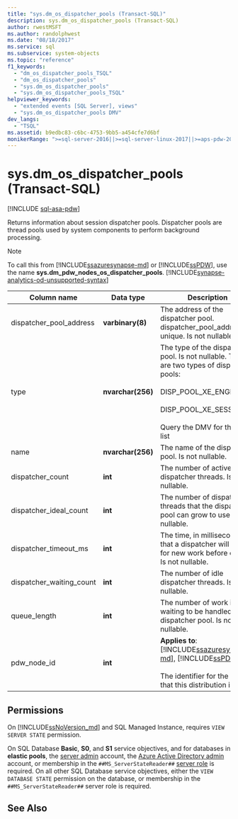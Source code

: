 ```yaml
---
title: "sys.dm_os_dispatcher_pools (Transact-SQL)"
description: sys.dm_os_dispatcher_pools (Transact-SQL)
author: rwestMSFT
ms.author: randolphwest
ms.date: "08/18/2017"
ms.service: sql
ms.subservice: system-objects
ms.topic: "reference"
f1_keywords:
  - "dm_os_dispatcher_pools_TSQL"
  - "dm_os_dispatcher_pools"
  - "sys.dm_os_dispatcher_pools"
  - "sys.dm_os_dispatcher_pools_TSQL"
helpviewer_keywords:
  - "extended events [SQL Server], views"
  - "sys.dm_os_dispatcher_pools DMV"
dev_langs:
  - "TSQL"
ms.assetid: b9edbc83-c6bc-4753-9bb5-a454cfe7d6bf
monikerRange: ">=sql-server-2016||>=sql-server-linux-2017||>=aps-pdw-2016||=azure-sqldw-latest"
---
```

# sys.dm_os_dispatcher_pools (Transact-SQL)
[!INCLUDE [sql-asa-pdw](../../includes/applies-to-version/sql-asa-pdw.md)]

Returns information about session dispatcher pools. Dispatcher pools are thread pools used by system components to perform background processing.  
  
> [!NOTE]  
>  To call this from [!INCLUDE[ssazuresynapse-md](../../includes/ssazuresynapse-md.md)] or [!INCLUDE[ssPDW](../../includes/sspdw-md.md)], use the name **sys.dm_pdw_nodes_os_dispatcher_pools**. [!INCLUDE[synapse-analytics-od-unsupported-syntax](../../includes/synapse-analytics-od-unsupported-syntax.md)]
  
|Column name|Data type|Description|  
|-----------------|---------------|-----------------|  
|dispatcher_pool_address|**varbinary(8)**|The address of the dispatcher pool. dispatcher_pool_address is unique. Is not nullable.|  
|type|**nvarchar(256)**|The type of the dispatcher pool. Is not nullable. There are two types of dispatcher pools:<br /><br /> DISP_POOL_XE_ENGINE<br /><br /> DISP_POOL_XE_SESSION<br /><br /> Query the DMV for the full list|  
|name|**nvarchar(256)**|The name of the dispatcher pool. Is not nullable.|  
|dispatcher_count|**int**|The number of active dispatcher threads. Is not nullable.|  
|dispatcher_ideal_count|**int**|The number of dispatcher threads that the dispatcher pool can grow to use. Is not nullable.|  
|dispatcher_timeout_ms|**int**|The time, in milliseconds, that a dispatcher will wait for new work before exiting. Is not nullable.|  
|dispatcher_waiting_count|**int**|The number of idle dispatcher threads. Is not nullable.|  
|queue_length|**int**|The number of work items waiting to be handled by the dispatcher pool. Is not nullable.|  
|pdw_node_id|**int**|**Applies to**: [!INCLUDE[ssazuresynapse-md](../../includes/ssazuresynapse-md.md)], [!INCLUDE[ssPDW](../../includes/sspdw-md.md)]<br /><br /> The identifier for the node that this distribution is on.|  
  
## Permissions

On [!INCLUDE[ssNoVersion_md](../../includes/ssnoversion-md.md)] and SQL Managed Instance, requires `VIEW SERVER STATE` permission.

On SQL Database **Basic**, **S0**, and **S1** service objectives, and for databases in **elastic pools**, the [server admin](/azure/azure-sql/database/logins-create-manage#existing-logins-and-user-accounts-after-creating-a-new-database) account, the [Azure Active Directory admin](/azure/azure-sql/database/authentication-aad-overview#administrator-structure) account, or membership in the `##MS_ServerStateReader##` [server role](/azure/azure-sql/database/security-server-roles) is required. On all other SQL Database service objectives, either the `VIEW DATABASE STATE` permission on the database, or membership in the `##MS_ServerStateReader##` server role is required.   

## See Also  
  
